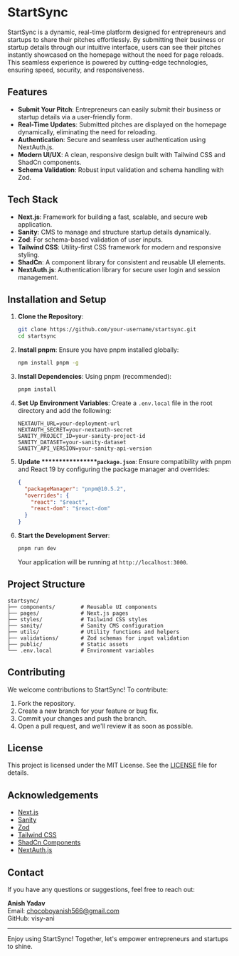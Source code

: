 # StartSync

StartSync is a dynamic, real-time platform designed for entrepreneurs and startups to share their pitches effortlessly. By submitting their business or startup details through our intuitive interface, users can see their pitches instantly showcased on the homepage without the need for page reloads. This seamless experience is powered by cutting-edge technologies, ensuring speed, security, and responsiveness.

## Features

- **Submit Your Pitch**: Entrepreneurs can easily submit their business or startup details via a user-friendly form.
- **Real-Time Updates**: Submitted pitches are displayed on the homepage dynamically, eliminating the need for reloading.
- **Authentication**: Secure and seamless user authentication using NextAuth.js.
- **Modern UI/UX**: A clean, responsive design built with Tailwind CSS and ShadCn components.
- **Schema Validation**: Robust input validation and schema handling with Zod.

## Tech Stack

- **Next.js**: Framework for building a fast, scalable, and secure web application.
- **Sanity**: CMS to manage and structure startup details dynamically.
- **Zod**: For schema-based validation of user inputs.
- **Tailwind CSS**: Utility-first CSS framework for modern and responsive styling.
- **ShadCn**: A component library for consistent and reusable UI elements.
- **NextAuth.js**: Authentication library for secure user login and session management.

## Installation and Setup

1. **Clone the Repository**:

   ```bash
   git clone https://github.com/your-username/startsync.git
   cd startsync
   ```

2. **Install pnpm**:
   Ensure you have pnpm installed globally:

   ```bash
   npm install pnpm -g
   ```

3. **Install Dependencies**:
   Using pnpm (recommended):

   ```bash
   pnpm install
   ```

4. **Set Up Environment Variables**:
   Create a `.env.local` file in the root directory and add the following:

   ```env
   NEXTAUTH_URL=your-deployment-url
   NEXTAUTH_SECRET=your-nextauth-secret
   SANITY_PROJECT_ID=your-sanity-project-id
   SANITY_DATASET=your-sanity-dataset
   SANITY_API_VERSION=your-sanity-api-version
   ```

5. **Update \*\*\*\*\*\*\*\*\*\*\*\*****`package.json`**:
   Ensure compatibility with pnpm and React 19 by configuring the package manager and overrides:

   ```json
   {
     "packageManager": "pnpm@10.5.2",
     "overrides": {
       "react": "$react",
       "react-dom": "$react-dom"
     }
   }
   ```

6. **Start the Development Server**:

   ```bash
   pnpm run dev
   ```

   Your application will be running at `http://localhost:3000`.

## Project Structure

```
startsync/
├── components/        # Reusable UI components
├── pages/             # Next.js pages
├── styles/            # Tailwind CSS styles
├── sanity/            # Sanity CMS configuration
├── utils/             # Utility functions and helpers
├── validations/       # Zod schemas for input validation
├── public/            # Static assets
└── .env.local         # Environment variables
```

## Contributing

We welcome contributions to StartSync! To contribute:

1. Fork the repository.
2. Create a new branch for your feature or bug fix.
3. Commit your changes and push the branch.
4. Open a pull request, and we'll review it as soon as possible.

## License

This project is licensed under the MIT License. See the [LICENSE](LICENSE) file for details.

## Acknowledgements

- [Next.js](https://nextjs.org/)
- [Sanity](https://www.sanity.io/)
- [Zod](https://zod.dev/)
- [Tailwind CSS](https://tailwindcss.com/)
- [ShadCn Components](https://shadcn.dev/)
- [NextAuth.js](https://next-auth.js.org/)

## Contact

If you have any questions or suggestions, feel free to reach out:

**Anish Yadav**\
Email: [chocoboyanish566@gmail.com](mailto\:chocoboyanish566@gmail.com)\
GitHub: visy-ani

---

Enjoy using StartSync! Together, let's empower entrepreneurs and startups to shine.

